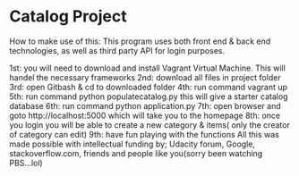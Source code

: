 # Catalog Project
How to make use of this: This program uses both front end & back end technologies, as well as
third party API for login purposes.

1st: you will need to download and install Vagrant Virtual Machine. This will handel the necessary frameworks
2nd: download all files in project folder
3rd: open Gitbash & cd to downloaded folder
4th: run command vagrant up
5th: run command python populatecatalog.py this will give a starter catalog database
6th: run command python application.py
7th: open browser and goto http://localhost:5000 which will take you to the homepage
8th: once you login you will be able to create a new category & items( only the creator of category can edit)
9th: have fun playing with the functions
All this was made possible with intellectual funding by; Udacity forum, Google, stackoverflow.com, friends and people like you(sorry been watching PBS...lol)

